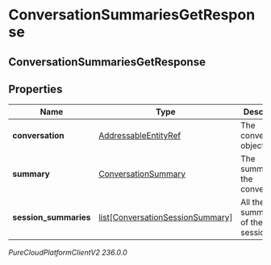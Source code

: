 # ConversationSummariesGetResponse

## ConversationSummariesGetResponse

## Properties

|Name | Type | Description | Notes|
|------------ | ------------- | ------------- | -------------|
| **conversation** | [AddressableEntityRef](AddressableEntityRef) | The conversation object. | [optional] |
| **summary** | [ConversationSummary](ConversationSummary) | The summary of the conversation. | [optional] |
| **session_summaries** | [list[ConversationSessionSummary]](ConversationSessionSummary) | All the summaries of the session. | [optional] |



_PureCloudPlatformClientV2 236.0.0_
